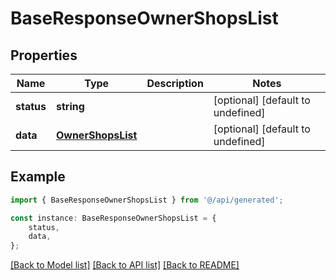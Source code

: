 # BaseResponseOwnerShopsList


## Properties

Name | Type | Description | Notes
------------ | ------------- | ------------- | -------------
**status** | **string** |  | [optional] [default to undefined]
**data** | [**OwnerShopsList**](OwnerShopsList.md) |  | [optional] [default to undefined]

## Example

```typescript
import { BaseResponseOwnerShopsList } from '@/api/generated';

const instance: BaseResponseOwnerShopsList = {
    status,
    data,
};
```

[[Back to Model list]](../README.md#documentation-for-models) [[Back to API list]](../README.md#documentation-for-api-endpoints) [[Back to README]](../README.md)

